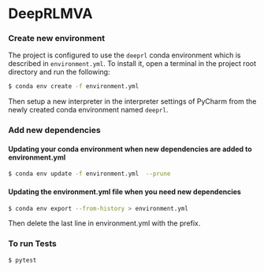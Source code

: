 # DeepRLMVA


### Create new environment 

The project is configured to use the `deeprl` conda environment which is described in `environment.yml`.
To install it, open a terminal in the project root directory and run the following:
```bash
$ conda env create -f environment.yml
```
Then setup a new interpreter in the interpreter settings of PyCharm from the newly created conda environment 
named `deeprl`.


### Add new dependencies

#### Updating your conda environment when new dependencies are added to environment.yml

```bash
$ conda env update -f environment.yml  --prune
```

#### Updating the environment.yml file when you need new dependencies

```bash
$ conda env export --from-history > environment.yml
```

Then delete the last line in environment.yml with the prefix.

### To run Tests

```bash
$ pytest 
```